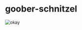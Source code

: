 # goober-schnitzel

![okay](http://comedycentral.mtvnimages.com/images/shows/chappelle/videos/season_2/CHAPPELLE_02_0206_LILJONFLYING_640x360.jpg)
